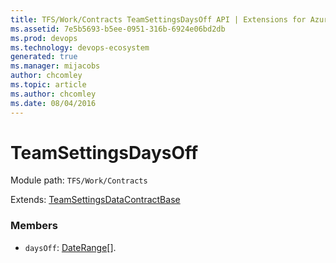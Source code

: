 ```yaml
---
title: TFS/Work/Contracts TeamSettingsDaysOff API | Extensions for Azure DevOps Services
ms.assetid: 7e5b5693-b5ee-0951-316b-6924e06bd2db
ms.prod: devops
ms.technology: devops-ecosystem
generated: true
ms.manager: mijacobs
author: chcomley
ms.topic: article
ms.author: chcomley
ms.date: 08/04/2016
---
```


# TeamSettingsDaysOff

Module path: `TFS/Work/Contracts`

Extends: [TeamSettingsDataContractBase](../../../TFS/Work/Contracts/TeamSettingsDataContractBase.md)

### Members

* `daysOff`: [DateRange](../../../TFS/Work/Contracts/DateRange.md)[]. 


